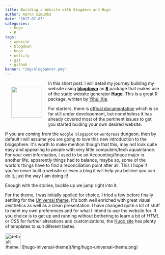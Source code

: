 ```yaml
---
title: Building a Website with Blogdown and Hugo
author: Aaron Simumba
date: '2017-07-03'
categories:
  - hugo
  - R
tags:
  - website
  - blogdown
  - hugo
  - netlify
  - git
  - github
banner: "img/blogbanner.png"
---
```

<img src="/img/blogbanner.png" width="100px" style = "float: left; margin: 20px;" />

In this short post. I will detail my journey building my website using [__blogdown__](https://github/rstudio/blogdown) an [__R__](https://r-project.org) package that makes use of the static website generator [__Hugo__](https://gohugo.io). This is a great R package, written by [Yihui Xie](https://yihui.name/en). 

For starters, there is [offical documentation](https://bookdown.org/yihui/blogdown/) which is so far still under developement, but nonetheless it has already covered most of the pertinent issues to get you started buiding your own desired website. 

If you are coming from the `Google blogspot` or `wordpress` dungeon, then by default I will assume you are going to love this new introduction to the blogsphere. It's worth to make mention though that this, may not look quite easy and appealing to people with very little computers/tech aquaintance. For your own information, I used to be an Accounting/finace major in another life; apparently things had to balance, maybe so, some of the world's things have to find a reconciliation point after all. This I hope if you've never built a website or even a blog it will help you believe you can do it, just the way I am doing it!

Enough with the stories, buckle up we jump right into it.

For the theme, I was initially spoiled for choice, I tried a few before finally settling for the [Universal theme](https://github.com/devcows/hugo-universal-theme). It's both well enriched with great visual aesthetics as well as a clean presentation. I have changed quite a lot of stuff to meet my own preferences and for what I intend to use the website for. If you choice is to get up and running without bothering to learn a bit of _HTML_ or _CSS_ for further alterations and customizations, the [Hugo site](https://themes.gohugo.io/) has plenty of templates to suit diferent tastes.

<img src="/img/hugo-universal-theme.png" height = "50" width="50" alt = "default theme interface"/>
![hugo-iniversal-theme](/img/hugo-universal-theme.png)
